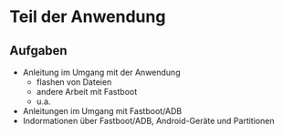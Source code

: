# Teil der Anwendung
## Aufgaben
- Anleitung im Umgang mit der Anwendung
  - flashen von Dateien
  - andere Arbeit mit Fastboot
  - u.a.
- Anleitungen im Umgang mit Fastboot/ADB
- Indormationen über Fastboot/ADB, Android-Geräte und Partitionen 
